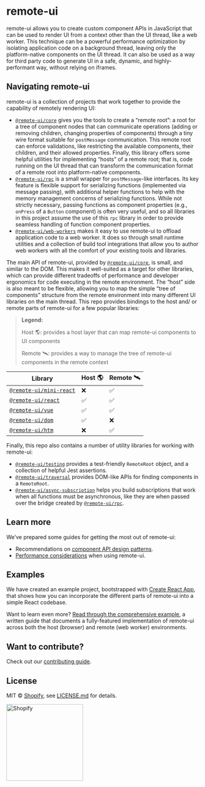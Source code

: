 # remote-ui

remote-ui allows you to create custom component APIs in JavaScript that can be used to render UI from a context other than the UI thread, like a web worker. This technique can be a powerful performance optimization by isolating application code on a background thread, leaving only the platform-native components on the UI thread. It can also be used as a way for third party code to generate UI in a safe, dynamic, and highly-performant way, without relying on iframes.

## Navigating remote-ui

remote-ui is a collection of projects that work together to provide the capability of remotely rendering UI:

- [`@remote-ui/core`](packages/core) gives you the tools to create a “remote root”: a root for a tree of component nodes that can communicate operations (adding or removing children, changing properties of components) through a tiny wire format suitable for `postMessage` communication. This remote root can enforce validations, like restricting the available components, their children, and their allowed properties. Finally, this library offers some helpful utilities for implementing “hosts” of a remote root; that is, code running on the UI thread that can transform the communication format of a remote root into platform-native components.
- [`@remote-ui/rpc`](packages/rpc) is a small wrapper for `postMessage`-like interfaces. Its key feature is flexible support for serializing functions (implemented via message passing), with additional helper functions to help with the memory management concerns of serializing functions. While not strictly necessary, passing functions as component properties (e.g., `onPress` of a `Button` component) is often very useful, and so all libraries in this project assume the use of this `rpc` library in order to provide seamless handling of function component properties.
- [`@remote-ui/web-workers`](packages/web-workers) makes it easy to use remote-ui to offload application code to a web worker. It does so through small runtime utilities and a collection of build tool integrations that allow you to author web workers with all the comfort of your existing tools and libraries.

The main API of remote-ui, provided by [`@remote-ui/core`](packages/core), is small, and similar to the DOM. This makes it well-suited as a target for other libraries, which can provide different tradeoffs of performance and developer ergonomics for code executing in the remote environment. The “host” side is also meant to be flexible, allowing you to map the simple “tree of components” structure from the remote environment into many different UI libraries on the main thread. This repo provides bindings to the host and/ or remote parts of remote-ui for a few popular libraries:

> **Legend:**
>
> Host 🌎: provides a host layer that can map remote-ui components to UI components
>
> Remote 🛰️: provides a way to manage the tree of remote-ui components in the remote context

| Library                                        | Host 🌎 | Remote 🛰️ |
| ---------------------------------------------- | ------- | --------- |
| [`@remote-ui/mini-react`](packages/mini-react) | ❌      | ✅        |
| [`@remote-ui/react`](packages/react)           | ✅      | ✅        |
| [`@remote-ui/vue`](packages/vue)               | ✅      | ✅        |
| [`@remote-ui/dom`](packages/dom)               | ✅      | ❌        |
| [`@remote-ui/htm`](packages/htm)               | ❌      | ✅        |

Finally, this repo also contains a number of utility libraries for working with remote-ui:

- [`@remote-ui/testing`](packages/testing) provides a test-friendly `RemoteRoot` object, and a collection of helpful Jest assertions.
- [`@remote-ui/traversal`](packages/traversal) provides DOM-like APIs for finding components in a `RemoteRoot`.
- [`@remote-ui/async-subscription`](packages/async-subscription) helps you build subscriptions that work when all functions must be asynchronous, like they are when passed over the bridge created by [`@remote-ui/rpc`](packages/rpc).

## Learn more

We’ve prepared some guides for getting the most out of remote-ui:

- Recommendations on [component API design patterns](documentation/component-design.md).
- [Performance considerations](documentation/performance.md) when using remote-ui.

## Examples

We have created an example project, bootstrapped with [Create React App](https://github.com/facebook/create-react-app), that shows how you can incorporate the different parts of remote-ui into a simple React codebase.

Want to learn even more? [Read through the comprehensive example](documentation/comprehensive-example.md), a written guide that documents a fully-featured implementation of remote-ui across both the host (browser) and remote (web worker) environments.

## Want to contribute?

Check out our [contributing guide](CONTRIBUTING.md).

## License

MIT &copy; [Shopify](https://shopify.com/), see [LICENSE.md](LICENSE.md) for details.

<a href="http://www.shopify.com/"><img src="https://cdn.shopify.com/assets2/brand-assets/shopify-logo-main-8ee1e0052baf87fd9698ceff7cbc01cc36a89170212ad227db3ff2706e89fd04.svg" alt="Shopify" width="200" /></a>
